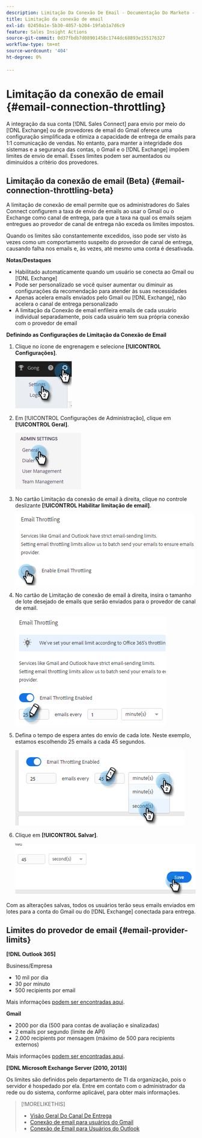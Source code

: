 ```yaml
---
description: Limitação Da Conexão De Email - Documentação Do Marketo - Documentação Do Produto
title: Limitação da conexão de email
exl-id: 02450a1e-5b30-4057-b204-19fab1a7d6c9
feature: Sales Insight Actions
source-git-commit: 0d37fbdb7d08901458c1744dc68893e155176327
workflow-type: tm+mt
source-wordcount: '404'
ht-degree: 0%

---
```


# Limitação da conexão de email {#email-connection-throttling}

A integração da sua conta [!DNL Sales Connect] para envio por meio do [!DNL Exchange] ou de provedores de email do Gmail oferece uma configuração simplificada e otimiza a capacidade de entrega de emails para 1:1 comunicação de vendas. No entanto, para manter a integridade dos sistemas e a segurança das contas, o Gmail e o [!DNL Exchange] impõem limites de envio de email. Esses limites podem ser aumentados ou diminuídos a critério dos provedores.

## Limitação da conexão de email (Beta) {#email-connection-throttling-beta}

A limitação de conexão de email permite que os administradores do Sales Connect configurem a taxa de envio de emails ao usar o Gmail ou o Exchange como canal de entrega, para que a taxa na qual os emails sejam entregues ao provedor de canal de entrega não exceda os limites impostos.

Quando os limites são constantemente excedidos, isso pode ser visto às vezes como um comportamento suspeito do provedor de canal de entrega, causando falha nos emails e, às vezes, até mesmo uma conta é desativada.

**Notas/Destaques**

* Habilitado automaticamente quando um usuário se conecta ao Gmail ou [!DNL Exchange]
* Pode ser personalizado se você quiser aumentar ou diminuir as configurações da recomendação para atender às suas necessidades
* Apenas acelera emails enviados pelo Gmail ou [!DNL Exchange], não acelera o canal de entrega personalizado
* A limitação da Conexão de email enfileira emails de cada usuário individual separadamente, pois cada usuário tem sua própria conexão com o provedor de email

**Definindo as Configurações de Limitação da Conexão de Email**

1. Clique no ícone de engrenagem e selecione **[!UICONTROL Configurações]**.

   ![](assets/email-connection-throttling-1.png)

1. Em [!UICONTROL Configurações de Administração], clique em **[!UICONTROL Geral]**.

   ![](assets/email-connection-throttling-2.png)

1. No cartão Limitação da conexão de email à direita, clique no controle deslizante **[!UICONTROL Habilitar limitação de email]**.

   ![](assets/email-connection-throttling-3.png)

1. No cartão de Limitação de conexão de email à direita, insira o tamanho de lote desejado de emails que serão enviados para o provedor de canal de email.

   ![](assets/email-connection-throttling-4.png)

1. Defina o tempo de espera antes do envio de cada lote. Neste exemplo, estamos escolhendo 25 emails a cada 45 segundos.

   ![](assets/email-connection-throttling-5.png)

1. Clique em **[!UICONTROL Salvar]**.

   ![](assets/email-connection-throttling-6.png)

Com as alterações salvas, todos os usuários terão seus emails enviados em lotes para a conta do Gmail ou do [!DNL Exchange] conectada para entrega.

## Limites do provedor de email {#email-provider-limits}

**[!DNL Outlook 365]**

Business/Empresa

* 10 mil por dia
* 30 por minuto
* 500 recipients por email

Mais informações [podem ser encontradas aqui](https://docs.microsoft.com/en-us/office365/servicedescriptions/exchange-online-service-description/exchange-online-limits?redirectedfrom=MSDN#RecipientLimits).

**Gmail**

* 2000 por dia (500 para contas de avaliação e sinalizadas)
* 2 emails por segundo (limite de API)
* 2.000 recipients por mensagem (máximo de 500 para recipients externos)

Mais informações [podem ser encontradas aqui](https://support.google.com/a/answer/166852?hl=en).

**[!DNL Microsoft Exchange Server (2010, 2013)]**

Os limites são definidos pelo departamento de TI da organização, pois o servidor é hospedado por ela. Entre em contato com o administrador da rede ou do sistema, conforme aplicável, para obter mais informações.

>[!MORELIKETHIS]
>
>* [Visão Geral Do Canal De Entrega](/help/marketo/product-docs/marketo-sales-connect/email/email-delivery/delivery-channel-overview.md)
>* [Conexão de email para usuários do Gmail](/help/marketo/product-docs/marketo-sales-connect/email-plugins/gmail/email-connection-for-gmail-users.md)
>* [Conexão de Email para Usuários do Outlook](/help/marketo/product-docs/marketo-sales-connect/email-plugins/msc-for-outlook/email-connection-for-outlook-users.md)
